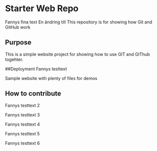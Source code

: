 # Starter Web Repo

Fannys fina text 
En ändring till
This repository is for showing how Git and GitHub work

## Purpose
This is a simple website project for showing how to use GIT and GIThub togehter.

##Deployment
Fannys testtext

Sample website with plenty of files for demos
## How to contribute

Fannys testtext 2

Fannys testtext 3

Fannys testtext 4

Fannys testtext 5

Fannys testtext 6